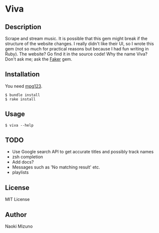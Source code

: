 # Viva
## Description
Scrape and stream music. It is possible that this gem might break if the
structure of the website changes. I really didn't like their UI, so I wrote
this gem (not so much for practical reasons but because I had fun writing in
Ruby). The website? Go find it in the source code! Why the name Viva? Don't
ask me; ask the [Faker](https://github.com/stympy/faker) gem.

## Installation
You need [mpg123](http://www.mpg123.de/).

    $ bundle install
    $ rake install

## Usage

```
$ viva --help
```

## TODO
* Use Google search API to get accurate titles and possibly track names
* zsh completion
* Add docs?
* Messages such as 'No matching result' etc.
* playlists

## License
MIT License

## Author
Naoki Mizuno
